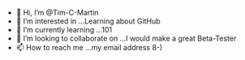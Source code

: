 - 👋 Hi, I’m @Tim-C-Martin
- 👀 I’m interested in ...Learning about GitHub
- 🌱 I’m currently learning ...101
- 💞️ I’m looking to collaborate on ...I would make a great Beta-Tester
- 📫 How to reach me ...my email address  8-)

<!---
Tim-C-Martin/Tim-C-Martin is a ✨ special ✨ repository because its `README.md` (this file) appears on your GitHub profile.
You can click the Preview link to take a look at your changes.
--->
